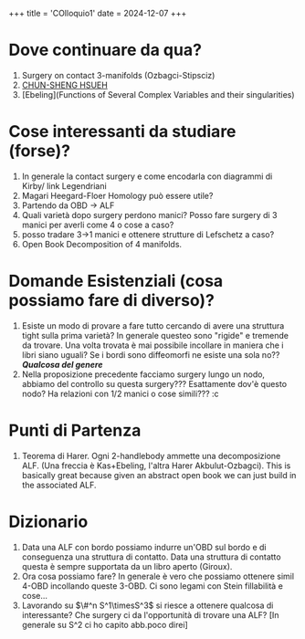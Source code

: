 +++
title = 'COlloquio1'
date = 2024-12-07
+++


# Dove continuare da qua? 
 1. Surgery on contact 3-manifolds (Ozbagci-Stipsciz) 
 2. [CHUN-SHENG HSUEH](https://arxiv.org/pdf/2306.16942#cite.kegel2023trisecting)
 3. [Ebeling](Functions of Several Complex Variables and their singularities)

# Cose interessanti da studiare (forse)?

 1. In generale la contact surgery e come encodarla con diagrammi di Kirby/ link Legendriani
 2. Magari Heegard-Floer Homology può essere utile?
 3. Partendo da OBD -> ALF
 4. Quali varietà dopo surgery perdono manici? Posso fare surgery di 3 manici per averli come 4 o cose a caso?
 5. posso tradare 3->1 manici e ottenere strutture di Lefschetz a caso?
 6. Open Book Decomposition of 4 manifolds.
 

 # Domande Esistenziali (cosa possiamo fare di diverso)?

 1. Esiste un modo di provare a fare tutto cercando di avere una struttura tight sulla prima varietà? In generale questeo sono "rigide" e tremende da trovare. Una volta trovata è mai possibile incollare in maniera che i libri siano uguali? Se i bordi sono diffeomorfi ne esiste una sola no?? ***Qualcosa del genere***
 2. Nella proposizione precedente facciamo surgery lungo un nodo, abbiamo del controllo su questa surgery??? Esattamente dov'è questo nodo? Ha relazioni con 1/2 manici o cose simili??? :c

 # Punti di Partenza 
 1. Teorema di Harer. Ogni 2-handlebody ammette una decomposizione ALF. (Una freccia è Kas+Ebeling, l'altra Harer Akbulut-Ozbagci). This is basically great because given an abstract open book we can just build in the associated ALF.

# Dizionario 
1. Data una ALF con bordo possiamo indurre un'OBD sul bordo e di conseguenza una struttura di contatto. Data una struttura di contatto questa è sempre supportata da un libro aperto (Giroux).
2. Ora cosa possiamo fare? In generale è vero che possiamo ottenere simil 4-OBD incollando queste 3-OBD. Ci sono legami con Stein fillabilità e cose... 
3. Lavorando su $\#^n S^1\timesS^3$ si riesce a ottenere qualcosa di interessante? Che surgery ci da l'opportunità di trovare una ALF? [In generale su S^2 ci ho capito abb.poco direi]